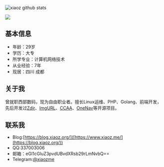 ![xiaoz github stats](https://github-readme-stats.vercel.app/api?username=helloxz&hide=contribs)

![](https://github-readme-stats.vercel.app/api/top-langs/?username=helloxz)

## 基本信息

* 年龄：29岁
* 学历：大专
* 所学专业：计算机网络技术
* 从业经验：7年
* 现居：四川 成都

## 关于我

曾就职西部数码，现为自由职业者。擅长Linux运维、PHP、Golang、前端开发，先后开发过[Zdir](https://github.com/helloxz/zdir)、[ImgURL](https://github.com/helloxz/imgurl)、[CCAA](https://github.com/helloxz/ccaa)、[OneNav](https://github.com/helloxz/onenav)等开源项目。

## 联系我

* Blog:[https://blog.xiaoz.org/]([https://www.xiaoz.me/](https://blog.xiaoz.org/))
* QQ:337003006
* 邮箱：eGl1cGluZ3pvdUBvdXRsb29rLmNvbQ==
* Telegram:[@xiaozme](https://t.me/xiaozme)
